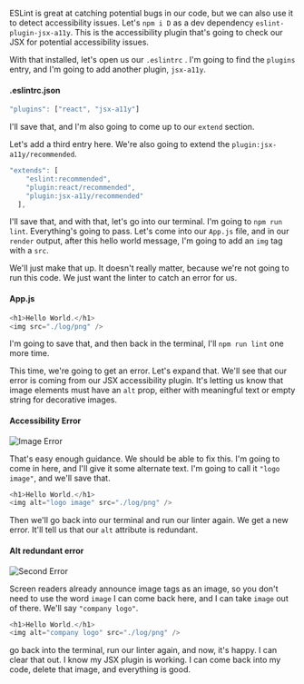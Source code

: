 ESLint is great at catching potential bugs in our code, but we can also use it to detect accessibility issues. Let's `npm i D` as a dev dependency `eslint-plugin-jsx-a11y`. This is the accessibility plugin that's going to check our JSX for potential accessibility issues.

With that installed, let's open us our `.eslintrc` . I'm going to find the `plugins` entry, and I'm going to add another plugin, `jsx-a11y`.

#### .eslintrc.json
```javascript
"plugins": ["react", "jsx-a11y"]
```

I'll save that, and I'm also going to come up to our `extend` section.

Let's add a third entry here. We're also going to extend the `plugin:jsx-a11y/recommended`.

```javascript
"extends": [
    "eslint:recommended",
    "plugin:react/recommended",
    "plugin:jsx-a11y/recommended"
  ],
```

I'll save that, and with that, let's go into our terminal. I'm going to `npm run lint`. Everything's going to pass. Let's come into our `App.js` file, and in our `render` output, after this hello world message, I'm going to add an `img` tag with a `src`.

We'll just make that up. It doesn't really matter, because we're not going to run this code. We just want the linter to catch an error for us.

#### App.js
```javascript
<h1>Hello World.</h1>
<img src="./log/png" />
```

I'm going to save that, and then back in the terminal, I'll `npm run lint` one more time.

This time, we're going to get an error. Let's expand that. We'll see that our error is coming from our JSX accessibility plugin. It's letting us know that image elements must have an `alt` prop, either with meaningful text or empty string for decorative images.

#### Accessibility Error
![Image Error](http://res.cloudinary.com/dg3gyk0gu/image/upload/v1543563600/transcript-images/aria-check-for-accessibility-issues-in-jsx-with-the-jsx-a11y-eslint-plugin-img-error.png)

That's easy enough guidance. We should be able to fix this. I'm going to come in here, and I'll give it some alternate text. I'm going to call it `"logo image"`, and we'll save that.

```javascript
<h1>Hello World.</h1>
<img alt="logo image" src="./log/png" />
```

Then we'll go back into our terminal and run our linter again. We get a new error. It'll tell us that our `alt` attribute is redundant.

#### Alt redundant error
![Second Error](http://res.cloudinary.com/dg3gyk0gu/image/upload/v1543563601/transcript-images/aria-check-for-accessibility-issues-in-jsx-with-the-jsx-a11y-eslint-plugin-2nd-error.png)

Screen readers already announce image tags as an image, so you don't need to use the word `image` I can come back here, and I can take `image` out of there. We'll say `"company logo"`.

```javascript
<h1>Hello World.</h1>
<img alt="company logo" src="./log/png" />
```
go back into the terminal, run our linter again, and now, it's happy. I can clear that out. I know my JSX plugin is working. I can come back into my code, delete that image, and everything is good.
